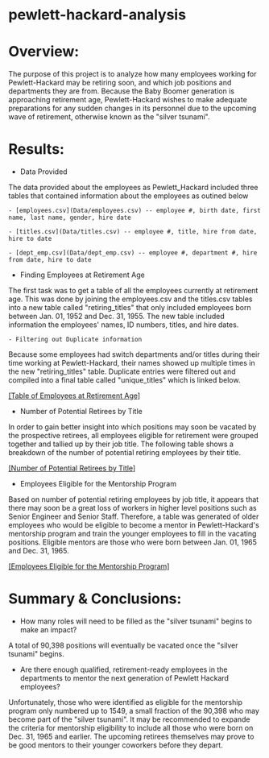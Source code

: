# pewlett-hackard-analysis

# Overview:
The purpose of this project is to analyze how many employees working for Pewlett-Hackard may be retiring soon, and which job positions and departments they are from. Because the Baby Boomer generation is approaching retirement age, Pewlett-Hackard wishes to make adequate preparations for any sudden changes in its personnel due to the upcoming wave of retirement, otherwise known as the "silver tsunami".


# Results:

- Data Provided

The data provided about the employees as Pewlett_Hackard included three tables that contained information about the employees as outined below

	- [employees.csv](Data/employees.csv) -- employee #, birth date, first name, last name, gender, hire date
	
	- [titles.csv](Data/titles.csv) -- employee #, title, hire from date, hire to date
	
	- [dept_emp.csv](Data/dept_emp.csv) -- employee #, department #, hire from date, hire to date

- Finding Employees at Retirement Age

The first task was to get a table of all the employees currently at retirement age. This was done by joining the employees.csv and the titles.csv tables into a new table called "retiring_titles" that only included employees born between Jan. 01, 1952 and Dec. 31, 1955. The new table included information the employees' names, ID numbers, titles, and hire dates.

	- Filtering out Duplicate information

Because some employees had switch departments and/or titles during their time working at Pewlett-Hackard, their names showed up multiple times in the new "retiring_titles" table. Duplicate entries were filtered out and compiled into a final table called "unique_titles" which is linked below.

[[Table of Employees at Retirement Age]](Data/unique_titles.csv)

- Number of Potential Retirees by Title

In order to gain better insight into which positions may soon be vacated by the prospective retirees, all employees eligible for retirement were grouped together and tallied up by their job title. The following table shows a breakdown of the number of potential retiring employees by their title.

[[Number of Potential Retirees by Title]](Data/retiring_titles.csv)

- Employees Eligible for the Mentorship Program

Based on number of potential retiring employees by job title, it appears that there may soon be a great loss of workers in higher level positions such as Senior Engineer and Senior Staff. Therefore, a table was generated of older employees who would be eligible to become a mentor in Pewlett-Hackard's mentorship program and train the younger employees to fill in the vacating positions. Eligible mentors are those who were born between Jan. 01, 1965 and Dec. 31, 1965.

[[Employees Eligible for the Mentorship Program]](Data/mentorship_eligibilty.csv)


# Summary & Conclusions:

- How many roles will need to be filled as the "silver tsunami" begins to make an impact?

A total of 90,398 positions will eventually be vacated once the "silver tsunami" begins.

- Are there enough qualified, retirement-ready employees in the departments to mentor the next generation of Pewlett Hackard employees?

Unfortunately, those  who were identified as eligible for the mentorship program only numbered up to 1549, a small fraction of the 90,398 who may become part of the "silver tsunami". It may be recommended to expande the criteria for mentorship eligibility to include all those who were born on Dec. 31, 1965 and earlier. The upcoming retirees themselves may prove to be good mentors to their younger coworkers before they depart.